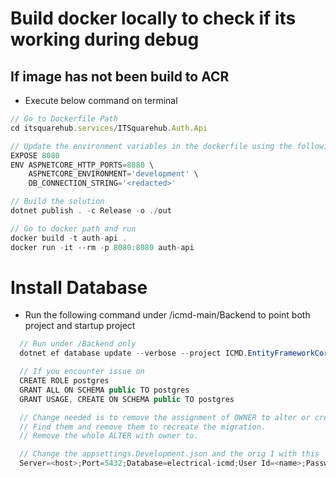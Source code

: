 # Build docker locally to check if its working during debug

## If image has not been build to ACR
- Execute below command on terminal
```typescript
// Go to Dockerfile Path
cd itsquarehub.services/ITSquarehub.Auth.Api

// Update the environment variables in the dockerfile using the following
EXPOSE 8080
ENV ASPNETCORE_HTTP_PORTS=8080 \
    ASPNETCORE_ENVIRONMENT='development' \
    DB_CONNECTION_STRING='<redacted>'

// Build the solution
dotnet publish . -c Release -o ./out

// Go to docker path and run
docker build -t auth-api .
docker run -it --rm -p 8080:8080 auth-api
```

# Install Database
- Run the following command under /icmd-main/Backend to point both project and startup project
```c#
  // Run under /Backend only
  dotnet ef database update --verbose --project ICMD.EntityFrameworkCore --startup-project ICMD.API

  // If you encounter issue on
  CREATE ROLE postgres
  GRANT ALL ON SCHEMA public TO postgres
  GRANT USAGE, CREATE ON SCHEMA public TO postgres

  // Change needed is to remove the assignment of OWNER to alter or create in the code
  // Find them and remove them to recreate the migration.
  // Remove the whole ALTER with owner to.

  // Change the appsettings.Development.json and the orig 1 with this
  Server=<host>;Port=5432;Database=electrical-icmd;User Id=<name>;Password=<password>;Pooling=true;Timeout=300;CommandTimeout=300;
```
